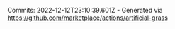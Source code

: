 Commits: 2022-12-12T23:10:39.601Z - Generated via https://github.com/marketplace/actions/artificial-grass
<br>
